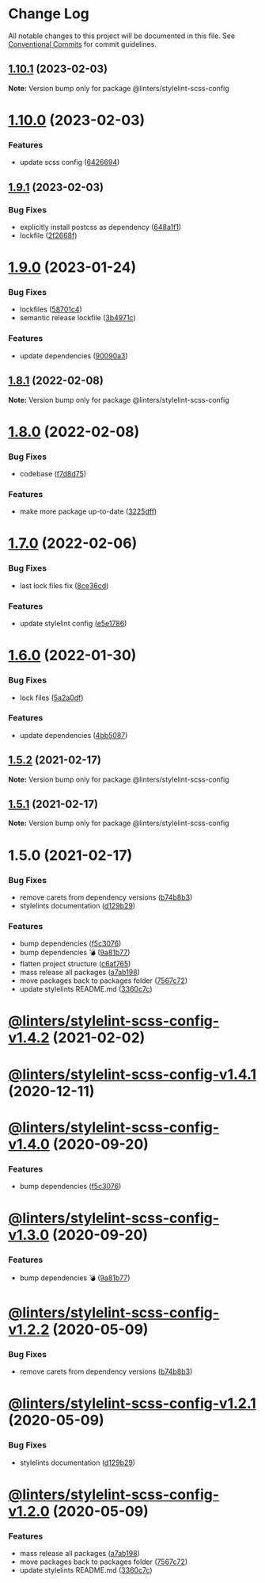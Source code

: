 # Change Log

All notable changes to this project will be documented in this file.
See [Conventional Commits](https://conventionalcommits.org) for commit guidelines.

## [1.10.1](https://github.com/developer239/linters/compare/@linters/stylelint-scss-config@1.10.0...@linters/stylelint-scss-config@1.10.1) (2023-02-03)

**Note:** Version bump only for package @linters/stylelint-scss-config





# [1.10.0](https://github.com/developer239/linters/compare/@linters/stylelint-scss-config@1.9.1...@linters/stylelint-scss-config@1.10.0) (2023-02-03)


### Features

* update scss config ([6426694](https://github.com/developer239/linters/commit/6426694edf0270c09847bd43573415e92d0d0eb8))





## [1.9.1](https://github.com/developer239/linters/compare/@linters/stylelint-scss-config@1.9.0...@linters/stylelint-scss-config@1.9.1) (2023-02-03)


### Bug Fixes

* explicitly install postcss as dependency ([648a1f1](https://github.com/developer239/linters/commit/648a1f1a13a7be051359268e4cd44763877e586c))
* lockfile ([2f2668f](https://github.com/developer239/linters/commit/2f2668fb26c5e51fa5ccacea7dd148179f66a21e))





# [1.9.0](https://github.com/developer239/linters/compare/@linters/stylelint-scss-config@1.8.1...@linters/stylelint-scss-config@1.9.0) (2023-01-24)


### Bug Fixes

* lockfiles ([58701c4](https://github.com/developer239/linters/commit/58701c442006eba3bfffcbac87825ed4c37ded0d))
* semantic release lockfile ([3b4971c](https://github.com/developer239/linters/commit/3b4971cf436ac396027583aa3976f2ec18a82d53))


### Features

* update dependencies ([90090a3](https://github.com/developer239/linters/commit/90090a3cfe7279901f8b69f2bf85a70a479280a6))





## [1.8.1](https://github.com/developer239/linters/compare/@linters/stylelint-scss-config@1.8.0...@linters/stylelint-scss-config@1.8.1) (2022-02-08)

**Note:** Version bump only for package @linters/stylelint-scss-config





# [1.8.0](https://github.com/developer239/linters/compare/@linters/stylelint-scss-config@1.7.0...@linters/stylelint-scss-config@1.8.0) (2022-02-08)


### Bug Fixes

* codebase ([f7d8d75](https://github.com/developer239/linters/commit/f7d8d75480c764a40786a7bd12a29bd86233f60b))


### Features

* make more package up-to-date ([3225dff](https://github.com/developer239/linters/commit/3225dff73d8179678ca9220975a4659887a2f2aa))





# [1.7.0](https://github.com/developer239/linters/compare/@linters/stylelint-scss-config@1.6.0...@linters/stylelint-scss-config@1.7.0) (2022-02-06)


### Bug Fixes

* last lock files fix ([8ce36cd](https://github.com/developer239/linters/commit/8ce36cd2cd88ae7ba6097b17508a9dc54817eaa1))


### Features

* update stylelint config ([e5e1786](https://github.com/developer239/linters/commit/e5e17865db2322fed04d38ebcc3ca11817f6ea79))





# [1.6.0](https://github.com/developer239/linters/compare/@linters/stylelint-scss-config@1.5.2...@linters/stylelint-scss-config@1.6.0) (2022-01-30)


### Bug Fixes

* lock files ([5a2a0df](https://github.com/developer239/linters/commit/5a2a0df19535044034e1ea7f76a9ffb0121a145d))


### Features

* update dependencies ([4bb5087](https://github.com/developer239/linters/commit/4bb5087d3ac881b9b4fd92408fe854f79fb71fa1))





## [1.5.2](https://github.com/developer239/linters/compare/@linters/stylelint-scss-config@1.5.1...@linters/stylelint-scss-config@1.5.2) (2021-02-17)

**Note:** Version bump only for package @linters/stylelint-scss-config





## [1.5.1](https://github.com/developer239/linters/compare/@linters/stylelint-scss-config@1.5.0...@linters/stylelint-scss-config@1.5.1) (2021-02-17)

**Note:** Version bump only for package @linters/stylelint-scss-config

# 1.5.0 (2021-02-17)

### Bug Fixes

- remove carets from dependency versions ([b74b8b3](https://github.com/developer239/linters/commit/b74b8b3b4c4c2e3afe3c1c9130262844ae515364))
- stylelints documentation ([d129b29](https://github.com/developer239/linters/commit/d129b29f2a4049758645b9183156f9f781fd5f37))

### Features

- bump dependencies ([f5c3076](https://github.com/developer239/linters/commit/f5c30761339a7b87c2c8fb79992457d12f3bcaaa))
- bump dependencies 💣 ([9a81b77](https://github.com/developer239/linters/commit/9a81b773be6e80179c959a4672a7e037721bbd5c))
- flatten project structure ([c6af765](https://github.com/developer239/linters/commit/c6af765b1de34223f2703e128c80838f0cb9e0fd))
- mass release all packages ([a7ab198](https://github.com/developer239/linters/commit/a7ab198fe829a1621f9dcb6c4adf04d406331b9e))
- move packages back to packages folder ([7567c72](https://github.com/developer239/linters/commit/7567c72db65a8fbe356e72fe59d8ba2c64e13305))
- update stylelints README.md ([3360c7c](https://github.com/developer239/linters/commit/3360c7c3e79382866387289ed608e54aa46a2786))

# [@linters/stylelint-scss-config-v1.4.2](https://github.com/developer239/linters/compare/@linters/stylelint-scss-config-v1.4.1...@linters/stylelint-scss-config-v1.4.2) (2021-02-02)

# [@linters/stylelint-scss-config-v1.4.1](https://github.com/developer239/linters/compare/@linters/stylelint-scss-config-v1.4.0...@linters/stylelint-scss-config-v1.4.1) (2020-12-11)

# [@linters/stylelint-scss-config-v1.4.0](https://github.com/developer239/linters/compare/@linters/stylelint-scss-config-v1.3.0...@linters/stylelint-scss-config-v1.4.0) (2020-09-20)

### Features

- bump dependencies ([f5c3076](https://github.com/developer239/linters/commit/f5c30761339a7b87c2c8fb79992457d12f3bcaaa))

# [@linters/stylelint-scss-config-v1.3.0](https://github.com/developer239/linters/compare/@linters/stylelint-scss-config-v1.2.2...@linters/stylelint-scss-config-v1.3.0) (2020-09-20)

### Features

- bump dependencies 💣 ([9a81b77](https://github.com/developer239/linters/commit/9a81b773be6e80179c959a4672a7e037721bbd5c))

# [@linters/stylelint-scss-config-v1.2.2](https://github.com/developer239/linters/compare/@linters/stylelint-scss-config-v1.2.1...@linters/stylelint-scss-config-v1.2.2) (2020-05-09)

### Bug Fixes

- remove carets from dependency versions ([b74b8b3](https://github.com/developer239/linters/commit/b74b8b3b4c4c2e3afe3c1c9130262844ae515364))

# [@linters/stylelint-scss-config-v1.2.1](https://github.com/developer239/linters/compare/@linters/stylelint-scss-config-v1.2.0...@linters/stylelint-scss-config-v1.2.1) (2020-05-09)

### Bug Fixes

- stylelints documentation ([d129b29](https://github.com/developer239/linters/commit/d129b29f2a4049758645b9183156f9f781fd5f37))

# [@linters/stylelint-scss-config-v1.2.0](https://github.com/developer239/linters/compare/@linters/stylelint-scss-config-v1.1.0...@linters/stylelint-scss-config-v1.2.0) (2020-05-09)

### Features

- mass release all packages ([a7ab198](https://github.com/developer239/linters/commit/a7ab198fe829a1621f9dcb6c4adf04d406331b9e))
- move packages back to packages folder ([7567c72](https://github.com/developer239/linters/commit/7567c72db65a8fbe356e72fe59d8ba2c64e13305))
- update stylelints README.md ([3360c7c](https://github.com/developer239/linters/commit/3360c7c3e79382866387289ed608e54aa46a2786))
